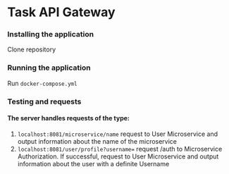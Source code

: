# Task API Gateway
### Installing the application
Clone repository
### Running the application
Run `docker-compose.yml`
### Testing and requests
#### The server handles requests of the type:
1) `localhost:8081/microservice/name` request to User Microservice and output information about the name of the microservice
2) `localhost:8081/user/profile?username=` request /auth to Microservice Authorization. If successful, request to User Microservice and output information about the user with a definite Username
